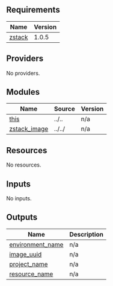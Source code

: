 ## Requirements

| Name | Version |
|------|---------|
| <a name="requirement_zstack"></a> [zstack](#requirement\_zstack) | 1.0.5 |

## Providers

No providers.

## Modules

| Name | Source | Version |
|------|--------|---------|
| <a name="module_this"></a> [this](#module\_this) | ../.. | n/a |
| <a name="module_zstack_image"></a> [zstack\_image](#module\_zstack\_image) | ../../ | n/a |

## Resources

No resources.

## Inputs

No inputs.

## Outputs

| Name | Description |
|------|-------------|
| <a name="output_environment_name"></a> [environment\_name](#output\_environment\_name) | n/a |
| <a name="output_image_uuid"></a> [image\_uuid](#output\_image\_uuid) | n/a |
| <a name="output_project_name"></a> [project\_name](#output\_project\_name) | n/a |
| <a name="output_resource_name"></a> [resource\_name](#output\_resource\_name) | n/a |
